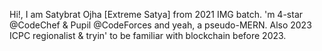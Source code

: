 Hi!, I am Satybrat Ojha [Extreme Satya] from 2021 IMG batch.
'm 4-star @CodeChef & Pupil @CodeForces and yeah, a pseudo-MERN.
Also 2023 ICPC regionalist & tryin' to be familiar with blockchain before 2023.